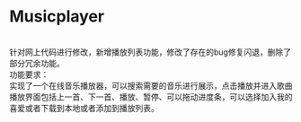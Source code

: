 # Musicplayer
<br> 针对网上代码进行修改，新增播放列表功能，修改了存在的bug修复闪退，删除了部分冗余功能。
<br> 功能要求：
<br> 实现了一个在线音乐播放器，可以搜索需要的音乐进行展示，点击播放并进入歌曲播放界面包括上一首、下一首、播放、暂停、可以拖动进度条，可以选择加入我的喜爱或者下载到本地或者添加到播放列表。

